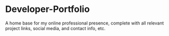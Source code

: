 # Developer-Portfolio
A home base for my online professional presence, complete with all relevant project links, social media, and contact info, etc.
